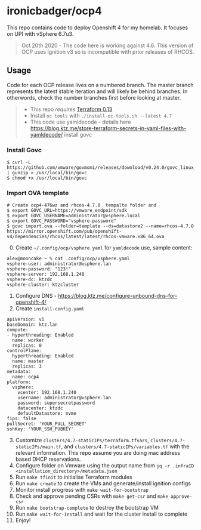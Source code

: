 # ironicbadger/ocp4

This repo contains code to deploy Openshift 4 for my homelab. It focuses on UPI with vSphere 6.7u3.

> Oct 20th 2020 - The code here is working against 4.6. This version of OCP uses Ignition v3 so is incompatible with prior releases of RHCOS.

## Usage

Code for each OCP release lives on a numbered branch. The master branch represents the latest stable iteration and will likely be behind branches. In otherwords, check the number branches first before looking at master.

> * This repo *requires* [Terraform 0.13](https://www.terraform.io/downloads.html)
> * Install `oc tools` with `./install-oc-tools.sh --latest 4.7`
> * This code use yamldecode - details here https://blog.ktz.me/store-terraform-secrets-in-yaml-files-with-yamldecode/
> install govc

### Install Govc
```
$ curl -L   https://github.com/vmware/govmomi/releases/download/v0.24.0/govc_linux_amd64.gz  | gunzip > /usr/local/bin/govc
$ chmod +x /usr/local/bin/govc
```

### Import OVA template 
```
# Create ocp4-476wz and rhcos-4.7.0  tempalte folder and 
$ export GOVC_URL=https://vmware_endpoint/sdk
$ export GOVC_USERNAME=administrator@vsphere.local
$ export GOVC_PASSWORD="vsphere-password"
$ govc import.ova --folder=template --ds=datastore2 --name=rhcos-4.7.0 https://mirror.openshift.com/pub/openshift-v4/dependencies/rhcos/latest/latest/rhcos-vmware.x86_64.ova
```

0. Create `~/.config/ocp/vsphere.yaml` for `yamldecode` use, sample content:

```
alex@mooncake ~ % cat .config/ocp/vsphere.yaml
vsphere-user: administrator@vsphere.lan
vsphere-password: "123!"
vsphere-server: 192.168.1.240
vsphere-dc: ktzdc
vsphere-cluster: ktzcluster
```

1. Configure DNS - https://blog.ktz.me/configure-unbound-dns-for-openshift-4/
2. Create `install-config.yaml`

```
apiVersion: v1
baseDomain: ktz.lan
compute:
- hyperthreading: Enabled
  name: worker
  replicas: 0
controlPlane:
  hyperthreading: Enabled
  name: master
  replicas: 3
metadata:
  name: ocp4
platform:
  vsphere:
    vcenter: 192.168.1.240
    username: administrator@vsphere.lan
    password: supersecretpassword
    datacenter: ktzdc
    defaultDatastore: nvme
fips: false 
pullSecret: 'YOUR_PULL_SECRET'
sshKey: 'YOUR_SSH_PUBKEY'
```

3. Customize `clusters/4.7-staticIPs/terraform.tfvars`, `clusters/4.7-staticIPs/main.tf`, and `clusters/4.7-staticIPs/variables.tf` with the relevant information. This repo assume you are doing mac address based DHCP reservations.
4. Configure folder on Vmware using the output name from `jq -r .infraID <installation_directory>/metadata.json`
5. Run `make tfinit` to initialise Terraform modules
6. Run `make create` to create the VMs and generate/install ignition configs
7. Monitor install progress with `make wait-for-bootstrap`
8. Check and approve pending CSRs with `make get-csr` and `make approve-csr`
9. Run `make bootstrap-complete` to destroy the bootstrap VM
10. Run `make wait-for-install` and wait for the cluster install to complete
11. Enjoy!
